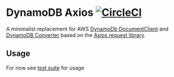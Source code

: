 # DynamoDB Axios [![CircleCI](https://circleci.com/gh/possibilities/dynamodb-axios.svg?style=svg)](https://circleci.com/gh/possibilities/dynamodb-axios)

A minimalist replacement for AWS [DynamoDb DocumentClient](https://docs.aws.amazon.com/AWSJavaScriptSDK/latest/AWS/DynamoDB/DocumentClient.html) and [DynamoDB Converter](https://docs.aws.amazon.com/AWSJavaScriptSDK/latest/AWS/DynamoDB/Converter.html) based on the [Axios request library](https://github.com/axios/axios).

## Usage

For now see [test suite](./__tests__) for usage
